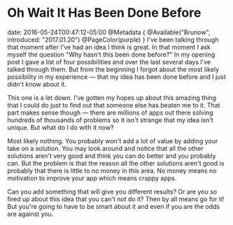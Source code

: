 # Oh Wait It Has Been Done Before
date: 2016-05-24T00:47:12-05:00
@Metadata {
  @Available("Brunow", introduced: "2017.01.20")
  @PageColor(purple)
}
I've been talking through that moment after I've had an idea I think is great. In that moment I ask myself the question "Why hasn't this been done before?" In my opening post I gave a list of four possibilities and over the last several days I've talked through them. But from the beginning I forgot about the most likely possibility in my experience &mdash; that my idea has been done before and I just didn't know about it.

This one is a let down. I've gotten my hopes up about this amazing thing that I could do just to find out that someone else has beaten me to it. That part makes sense though &mdash; there are millions of apps out there solving hundreds of thousands of problems so it isn't strange that my idea isn't unique. But what do I do with it now?

Most likely nothing. You probably won't add a lot of value by adding your take on a solution. You may look around and notice that all the other solutions aren't very good and think you can do better and you probably can. But the problem is that the reason all the other solutions aren't good is probably that there is little to no money in this area. No money means no motivation to improve your app which means crappy apps.

Can you add something that will give you different results? Or are you so fired up about this idea that you can't not do it? Then by all means go for it! But you're going to have to be smart about it and even if you are the odds are against you.
